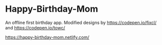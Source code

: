 # Happy-Birthday-Mom
An offline first birthday app. Modified designs by https://codepen.io/fixcl/ and https://codepen.io/towc/

https://happy-birthday-mom.netlify.com/